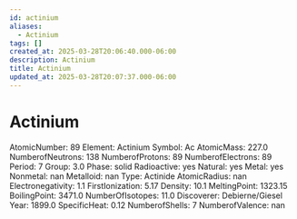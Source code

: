 ```yaml
---
id: actinium
aliases:
  - Actinium
tags: []
created_at: 2025-03-28T20:06:40.000-06:00
description: Actinium
title: Actinium
updated_at: 2025-03-28T20:07:37.000-06:00
---
```


# Actinium
AtomicNumber: 89
Element: Actinium
Symbol: Ac
AtomicMass: 227.0
NumberofNeutrons: 138
NumberofProtons: 89
NumberofElectrons: 89
Period: 7
Group: 3.0
Phase: solid
Radioactive: yes
Natural: yes
Metal: yes
Nonmetal: nan
Metalloid: nan
Type: Actinide
AtomicRadius: nan
Electronegativity: 1.1
FirstIonization: 5.17
Density: 10.1
MeltingPoint: 1323.15
BoilingPoint: 3471.0
NumberOfIsotopes: 11.0
Discoverer: Debierne/Giesel
Year: 1899.0
SpecificHeat: 0.12
NumberofShells: 7
NumberofValence: nan
